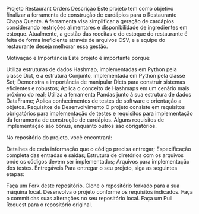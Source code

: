 Projeto Restaurant Orders
Descrição
Este projeto tem como objetivo finalizar a ferramenta de construção de cardápios para o Restaurante Chapa Quente. A ferramenta visa simplificar a geração de cardápios considerando restrições alimentares e disponibilidade de ingredientes em estoque. Atualmente, a gestão das receitas e do estoque do restaurante é feita de forma ineficiente através de arquivos CSV, e a equipe do restaurante deseja melhorar essa gestão.

Motivação e Importância
Este projeto é importante porque:

Utiliza estruturas de dados Hashmap, implementadas em Python pela classe Dict, e a estrutura Conjunto, implementada em Python pela classe Set;
Demonstra a importância de manipular Dicts para construir sistemas eficientes e robustos;
Aplica o conceito de Hashmaps em um cenário mais próximo do real;
Utiliza a ferramenta Pandas junto à sua estrutura de dados DataFrame;
Aplica conhecimentos de testes de software e orientação a objetos.
Requisitos de Desenvolvimento
O projeto consiste em requisitos obrigatórios para implementação de testes e requisitos para implementação da ferramenta de construção de cardápios. Alguns requisitos de implementação são bônus, enquanto outros são obrigatórios.

No repositório do projeto, você encontrará:

Detalhes de cada informação que o código precisa entregar;
Especificação completa das entradas e saídas;
Estrutura de diretórios com os arquivos onde os códigos devem ser implementados;
Arquivos para implementação dos testes.
Entregáveis
Para entregar o seu projeto, siga as seguintes etapas:

Faça um Fork deste repositório.
Clone o repositório forkado para a sua máquina local.
Desenvolva o projeto conforme os requisitos indicados.
Faça o commit das suas alterações no seu repositório local.
Faça um Pull Request para o repositório original.
